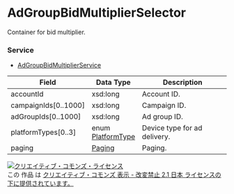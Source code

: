 # AdGroupBidMultiplierSelector
Container for bid multiplier.
### Service
+ [AdGroupBidMultiplierService](../services/AdGroupBidMultiplierService.md)

| Field | Data Type | Description | 
|---|---|---|
| accountId| xsd:long| Account ID. |
| campaignIds[0..1000]| xsd:long| Campaign ID. |
| adGroupIds[0..1000]| xsd:long| Ad group ID. |
| platformTypes[0..3]| enum <br><a href="../data/PlatformType.md">PlatformType</a>| Device type for ad delivery. |
| paging| <a href="../data/Paging.md">Paging</a>| Paging. |
<a rel="license" href="http://creativecommons.org/licenses/by-nd/2.1/jp/"><img alt="クリエイティブ・コモンズ・ライセンス" style="border-width:0" src="https://i.creativecommons.org/l/by-nd/2.1/jp/88x31.png" /></a><br />この 作品 は <a rel="license" href="http://creativecommons.org/licenses/by-nd/2.1/jp/">クリエイティブ・コモンズ 表示 - 改変禁止 2.1 日本 ライセンスの下に提供されています。</a>
